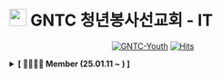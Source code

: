 <!-- ![github_banner] -->

# <img src="https://avatars.githubusercontent.com/u/182585702?s=48&v=4" width="30px" height="30px"> GNTC 청년봉사선교회 - IT

<div align=center>
  
[![GNTC-Youth](https://img.shields.io/badge/GNTC-Youth_IT-blue?color=%2340AEF0)](https://gntc.net/)
[![Hits](https://hits.seeyoufarm.com/api/count/incr/badge.svg?url=https://github.com/gntc-youth-it)]()

</div>

<details>
  <summary><b>[ 👨‍👩‍👦‍👦 Member (25.01.11 ~ ) ]</b></summary>
  <div markdown="1">
    <details>
      <summary> 🧑🏻‍💻 Developer 🧑🏻‍💻 </summary>
      <div class="developer">
        
| ![박석희](https://avatars.githubusercontent.com/stoneHee99) | ![양원석](https://avatars.githubusercontent.com/yangws128) | ![김승진](https://avatars.githubusercontent.com/winwalking) |
| :-------------------------------------------------------------: | :-------------------------------------------------------------: | :-------------------------------------------------------------: | 
|             [박석희](https://github.com/stoneHee99)              |              [양원석](https://github.com/yangws128)               |              [김승진](https://github.com/winwalking)               |




  </div>
</details>
